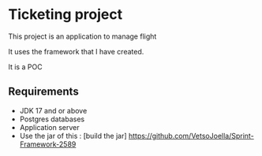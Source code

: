 # Ticketing project

This project is an application to manage flight 

It uses the framework that I have created.

It is a POC 


## Requirements 

- JDK 17 and or above 
- Postgres databases
- Application server 
- Use the jar of this : [build the jar] https://github.com/VetsoJoella/Sprint-Framework-2589
